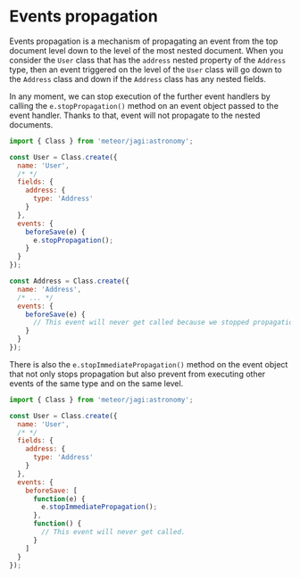 # Events propagation

Events propagation is a mechanism of propagating an event from the top document level down to the level of the most nested document. When you consider the `User` class that has the `address` nested property of the `Address` type, then an event triggered on the level of the `User` class will go down to the `Address` class and down if the `Address` class has any nested fields.

In any moment, we can stop execution of the further event handlers by calling the `e.stopPropagation()` method on an event object passed to the event handler. Thanks to that, event will not propagate to the nested documents.

```js
import { Class } from 'meteor/jagi:astronomy';

const User = Class.create({
  name: 'User',
  /* */
  fields: {
    address: {
      type: 'Address'
    }
  },
  events: {
    beforeSave(e) {
      e.stopPropagation();
    }
  }
});

const Address = Class.create({
  name: 'Address',
  /* ... */
  events: {
    beforeSave(e) {
      // This event will never get called because we stopped propagation.
    }
  }
});
```

There is also the `e.stopImmediatePropagation()` method on the event object that not only stops propagation but also prevent from executing other events of the same type and on the same level.

```js
import { Class } from 'meteor/jagi:astronomy';

const User = Class.create({
  name: 'User',
  /* */
  fields: {
    address: {
      type: 'Address'
    }
  },
  events: {
    beforeSave: [
      function(e) {
        e.stopImmediatePropagation();
      },
      function() {
        // This event will never get called.
      }
    ]
  }
});
```